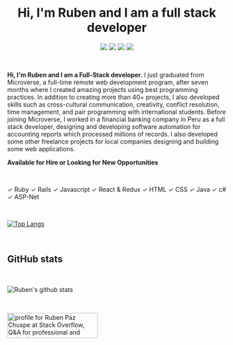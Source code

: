 <h1 align="center">Hi, I'm Ruben and I am a full stack developer</h1>

<p align="center">
    <a href="https://angel.co/u/ruben-paz-chuspe" alt="Angel">
        <img src="https://img.shields.io/badge/Angel-Profile-lightgrey" /></a>
    <a href="https://twitter.com/ChuspePaz" alt="Twitter">
        <img src="https://img.shields.io/badge/Twitter-Profile-blue" /></a>
    <a href="https://www.linkedin.com/in/rubenpch/" alt="Linkedin">
        <img src="https://img.shields.io/badge/Linkedin-Profile-blue" /></a>
    <a href="https://rubenpazch.github.io/" alt="Ruben Paz Chuspe">
        <img src="https://img.shields.io/badge/Personal%20Site-rubenpazch.github.io-green" /></a>
</p>

<br/>

<b> Hi, I'm Ruben and I am a Full-Stack developer.</b> I just graduated from Microverse, a full-time remote web development program, after seven months where I created amazing projects using best programming practices. In addition to creating more than 40+ projects, I also developed skills such as cross-cultural communication, creativity, conflict resolution, time management, and pair programming with international students. Before joining Microverse, I worked in a financial banking company in Peru as a full stack developer, designing and developing software automation for accounting reports which processed millions of records. I also developed some other freelance projects for local companies designing and building some web applications.

<b>Available for Hire or Looking for New Opportunities</b>

<br/>


 &#10003; Ruby  &#10003; Rails  &#10003; Javascript &#10003;  React & Redux &#10003;   HTML &#10003; CSS &#10003; Java &#10003; c# &#10003; ASP-Net

<br/>

[![Top Langs](https://github-readme-stats.vercel.app/api/top-langs/?username=rubenpazch&layout=compact)](https://github.com/rubenpazch/github-readme-stats)





<br/>

<h2>GitHub stats</h2>

<br/>


![Ruben's github stats](https://github-readme-stats.vercel.app/api?username=rubenpazch&show_icons=true&theme=dracula)

<br/>


<a href="https://stackoverflow.com/users/8272786/ruben-paz-chuspe"><img src="https://stackoverflow.com/users/flair/8272786.png" width="208" height="58" alt="profile for Ruben Paz Chuspe at Stack Overflow, Q&amp;A for professional and enthusiast programmers" title="profile for Ruben Paz Chuspe at Stack Overflow, Q&amp;A for professional and enthusiast programmers"></a>

